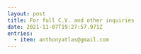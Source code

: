 ```yaml
---
layout: post
title: For full C.V. and other inquiries
date: 2021-11-07T19:27:57.971Z
entries:
  - item: anthonyatlas@gmail.com
---
```

